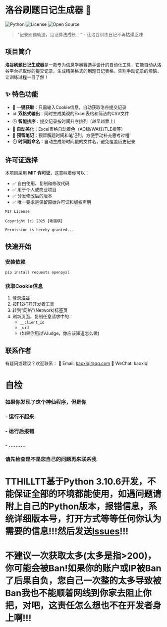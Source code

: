 # 洛谷刷题日记生成器 🚀

![Python](https://img.shields.io/badge/Python-3.10+-blue.svg)
![License](https://img.shields.io/badge/License-MIT-green.svg)
![Open Source](https://img.shields.io/badge/Open%20Source-%E2%9D%A4%EF%B8%8F-brightgreen)

> "记录刷题轨迹，见证算法成长！" - 让洛谷训练日记不再枯燥乏味

## 项目简介

**洛谷刷题日记生成器**是一款专为信息学奥赛选手设计的自动化工具，它能自动从洛谷平台抓取你的提交记录，生成精美格式的刷题日记表格。告别手动记录的烦恼，让训练过程一目了然！

## ✨ 特色功能

- 🚀 **一键获取**：只需输入Cookie信息，自动获取洛谷提交记录
- 📊 **双格式输出**：同时生成美观的Excel表格和简洁的CSV文件
- 🕒 **智能排序**：提交记录按时间升序排列（越早越靠上）
- 🎨 **自动美化**：Excel表格自动着色（AC绿/WA红/TLE橙等）
- 📝 **预留笔记**：预留解题时间和笔记列，方便手动补充思考过程
- ⏱️ **时间戳命名**：自动生成带时间戳的文件名，避免覆盖历史记录

## 许可证选择

本项目采用 **MIT 许可证**，这意味着你可以：

- ✅ 自由使用、复制和修改代码
- ✅ 用于个人或商业项目
- ✅ 分发修改后的版本
- ✅ 唯一要求是保留原始许可证和版权声明

```text
MIT License

Copyright (c) 2025 [考锡琪]

Permission is hereby granted...
```

## 快速开始

### 安装依赖

```bash
pip install requests openpyxl
```

### 获取Cookie信息
1. 登录[洛谷](https://www.luogu.com.cn)
2. 按F12打开开发者工具
3. 转到"网络"(Network)标签页
4. 刷新页面，复制任意请求中的：
   - `__client_id`
   - `_uid`
   - (如果你用过VJudge，你应该知道怎么做)
## 联系作者

有疑问或建议？欢迎联系：
📧 Email: kaoxiqi@qq.com
💬 WeChat: kaoxiqi

# 自检
### 如果你发现了这个神仙程序，但是你
### - 运行不起来
### - 运行后报错
### - ..........
### 请先检查是不是您自己的问题再来联系我
# TTHILLTT基于Python 3.10.6开发，不能保证全部的环境都能使用，如遇问题请附上自己的Python版本，报错信息，系统详细版本号，打开方式等等任何你认为需要的信息!!!然后发送[Issues](https://github.com/TTHILLTT/LuoguBus/issues/new/choose)!!!
# 不建议一次获取太多(太多是指>200)，你可能会被Ban!如果你的账户或IP被Ban了后果自负，您自己一次整的太多导致被Ban我也不能顺着网线到你家去阻止你把，对吧，这责任怎么想也不在开发者身上啊!!!
